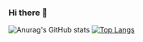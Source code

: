 ### Hi there 👋

![Anurag's GitHub stats](https://github-readme-stats.vercel.app/api?username=luizanurnberg&show_icons=true&theme=dracula)
[![Top Langs](https://github-readme-stats.vercel.app/api/top-langs/?username=luizanurnberg)](https://github.com/luizanurnberg/github-readme-stats)
